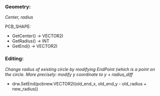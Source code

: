 ### Geometry:
*Center, radius*

PCB_SHAPE:
- GetCenter() -> VECTOR2I
- GetRadius() -> INT
- GetEnd() -> VECTOR2I

### Editing:
*Change radius of existing circle by modifying EndPoint (which is a point on the circle. More precisely: modify y coordinate to y + radius_diff*

- drw.SetEnd(pcbnew.VECTOR2I(old_end_x, old_end_y - old_radius + new_radius))